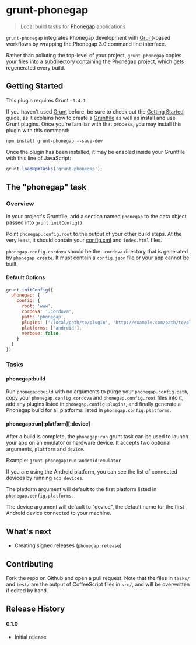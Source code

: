 # grunt-phonegap

> Local build tasks for [Phonegap](http://phonegap.com/) applications

`grunt-phonegap` integrates Phonegap development with [Grunt](http://gruntjs.com/)-based workflows
by wrapping the Phonegap 3.0 command line interface.

Rather than polluting the top-level of your project, `grunt-phonegap` copies your files into a
subdirectory containing the Phonegap project, which gets regenerated every build.

## Getting Started
This plugin requires Grunt `~0.4.1`

If you haven't used [Grunt](http://gruntjs.com/) before, be sure to check out the [Getting Started](http://gruntjs.com/getting-started) guide, as it explains how to create a [Gruntfile](http://gruntjs.com/sample-gruntfile) as well as install and use Grunt plugins. Once you're familiar with that process, you may install this plugin with this command:

```shell
npm install grunt-phonegap --save-dev
```

Once the plugin has been installed, it may be enabled inside your Gruntfile with this line of JavaScript:

```js
grunt.loadNpmTasks('grunt-phonegap');
```

## The "phonegap" task

### Overview
In your project's Gruntfile, add a section named `phonegap` to the data object passed into `grunt.initConfig()`.

Point `phonegap.config.root` to the output of your other build steps. At the very least, it should contain your
[config.xml](http://docs.phonegap.com/en/3.0.0/config_ref_index.md.html) and `index.html` files.

`phonegap.config.cordova` should be the `.cordova` directory that is generated by `phonegap create`. It must
contain a `config.json` file or your app cannot be built.

#### Default Options

```js
grunt.initConfig({
  phonegap: {
    config: {
      root: 'www',
      cordova: '.cordova',
      path: 'phonegap',
      plugins: ['/local/path/to/plugin', 'http://example.com/path/to/plugin.git'],
      platforms: ['android'],
      verbose: false
    }
  }
})
```

### Tasks

#### phonegap:build

Run `phonegap:build` with no arguments to purge your `phonegap.config.path`,
copy your `phonegap.config.cordova` and `phonegap.config.root` files into it, add
any plugins listed in `phonegap.config.plugins`, and finally generate a Phonegap
build for all platforms listed in `phonegap.config.platforms`.

#### phonegap:run[:platform][:device]

After a build is complete, the `phonegap:run` grunt task can be used to launch your app
on an emulator or hardware device. It accepts two optional arguments, `platform` and `device`.

Example: `grunt phonegap:run:android:emulator`

If you are using the Android platform, you can see the list of connected devices by running `adb devices`.

The platform argument will default to the first platform listed in `phonegap.config.platforms`.

The device argument will default to "device", the default name for the first Android device connected to your machine.

## What's next

* Creating signed releases (`phonegap:release`)

## Contributing

Fork the repo on Github and open a pull request. Note that the files in `tasks/` and `test/` are the output of
CoffeeScript files in `src/`, and will be overwritten if edited by hand.

## Release History

#### 0.1.0

  * Initial release
